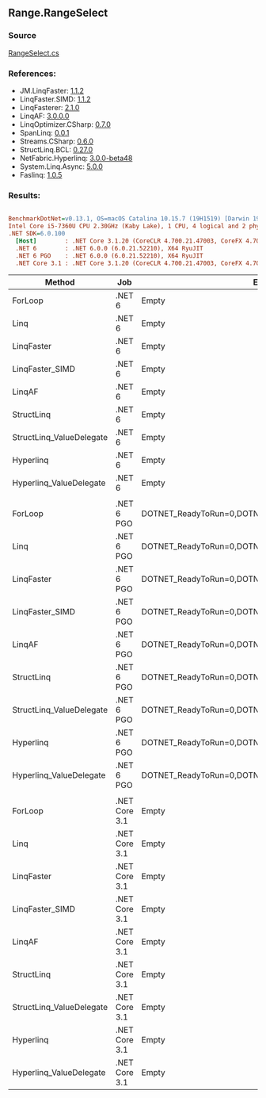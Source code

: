 ﻿## Range.RangeSelect

### Source
[RangeSelect.cs](../LinqBenchmarks/Range/RangeSelect.cs)

### References:
- JM.LinqFaster: [1.1.2](https://www.nuget.org/packages/JM.LinqFaster/1.1.2)
- LinqFaster.SIMD: [1.1.2](https://www.nuget.org/packages/LinqFaster.SIMD/1.0.3)
- LinqFasterer: [2.1.0](https://www.nuget.org/packages/LinqFasterer/2.1.0)
- LinqAF: [3.0.0.0](https://www.nuget.org/packages/LinqAF/3.0.0.0)
- LinqOptimizer.CSharp: [0.7.0](https://www.nuget.org/packages/LinqOptimizer.CSharp/0.7.0)
- SpanLinq: [0.0.1](https://www.nuget.org/packages/SpanLinq/0.0.1)
- Streams.CSharp: [0.6.0](https://www.nuget.org/packages/Streams.CSharp/0.6.0)
- StructLinq.BCL: [0.27.0](https://www.nuget.org/packages/StructLinq/0.27.0)
- NetFabric.Hyperlinq: [3.0.0-beta48](https://www.nuget.org/packages/NetFabric.Hyperlinq/3.0.0-beta48)
- System.Linq.Async: [5.0.0](https://www.nuget.org/packages/System.Linq.Async/5.0.0)
- Faslinq: [1.0.5](https://www.nuget.org/packages/Faslinq/1.0.5)

### Results:
``` ini

BenchmarkDotNet=v0.13.1, OS=macOS Catalina 10.15.7 (19H1519) [Darwin 19.6.0]
Intel Core i5-7360U CPU 2.30GHz (Kaby Lake), 1 CPU, 4 logical and 2 physical cores
.NET SDK=6.0.100
  [Host]        : .NET Core 3.1.20 (CoreCLR 4.700.21.47003, CoreFX 4.700.21.47101), X64 RyuJIT
  .NET 6        : .NET 6.0.0 (6.0.21.52210), X64 RyuJIT
  .NET 6 PGO    : .NET 6.0.0 (6.0.21.52210), X64 RyuJIT
  .NET Core 3.1 : .NET Core 3.1.20 (CoreCLR 4.700.21.47003, CoreFX 4.700.21.47101), X64 RyuJIT


```
|                   Method |           Job |                                                EnvironmentVariables |       Runtime | Start | Count |      Mean |    Error |    StdDev |         Ratio | RatioSD |  Gen 0 | Allocated |
|------------------------- |-------------- |-------------------------------------------------------------------- |-------------- |------ |------ |----------:|---------:|----------:|--------------:|--------:|-------:|----------:|
|                  ForLoop |        .NET 6 |                                                               Empty |      .NET 6.0 |     0 |   100 |  47.86 ns | 0.079 ns |  0.070 ns |      baseline |         |      - |         - |
|                     Linq |        .NET 6 |                                                               Empty |      .NET 6.0 |     0 |   100 | 678.91 ns | 1.036 ns |  0.865 ns | 14.18x slower |   0.03x | 0.0420 |      88 B |
|               LinqFaster |        .NET 6 |                                                               Empty |      .NET 6.0 |     0 |   100 | 337.53 ns | 2.527 ns |  2.240 ns |  7.05x slower |   0.05x | 0.4053 |     848 B |
|          LinqFaster_SIMD |        .NET 6 |                                                               Empty |      .NET 6.0 |     0 |   100 | 170.49 ns | 2.533 ns |  2.370 ns |  3.56x slower |   0.05x | 0.4053 |     848 B |
|                   LinqAF |        .NET 6 |                                                               Empty |      .NET 6.0 |     0 |   100 | 253.77 ns | 0.329 ns |  0.291 ns |  5.30x slower |   0.01x |      - |         - |
|               StructLinq |        .NET 6 |                                                               Empty |      .NET 6.0 |     0 |   100 | 206.27 ns | 0.259 ns |  0.202 ns |  4.31x slower |   0.01x | 0.0114 |      24 B |
| StructLinq_ValueDelegate |        .NET 6 |                                                               Empty |      .NET 6.0 |     0 |   100 | 177.22 ns | 0.120 ns |  0.100 ns |  3.70x slower |   0.01x |      - |         - |
|                Hyperlinq |        .NET 6 |                                                               Empty |      .NET 6.0 |     0 |   100 | 221.38 ns | 0.285 ns |  0.253 ns |  4.63x slower |   0.01x |      - |         - |
|  Hyperlinq_ValueDelegate |        .NET 6 |                                                               Empty |      .NET 6.0 |     0 |   100 | 183.87 ns | 0.201 ns |  0.188 ns |  3.84x slower |   0.01x |      - |         - |
|                          |               |                                                                     |               |       |       |           |          |           |               |         |        |           |
|                  ForLoop |    .NET 6 PGO | DOTNET_ReadyToRun=0,DOTNET_TC_QuickJitForLoops=1,DOTNET_TieredPGO=1 |      .NET 6.0 |     0 |   100 |  47.22 ns | 0.124 ns |  0.110 ns |      baseline |         |      - |         - |
|                     Linq |    .NET 6 PGO | DOTNET_ReadyToRun=0,DOTNET_TC_QuickJitForLoops=1,DOTNET_TieredPGO=1 |      .NET 6.0 |     0 |   100 | 409.15 ns | 0.698 ns |  0.619 ns |  8.66x slower |   0.03x | 0.0420 |      88 B |
|               LinqFaster |    .NET 6 PGO | DOTNET_ReadyToRun=0,DOTNET_TC_QuickJitForLoops=1,DOTNET_TieredPGO=1 |      .NET 6.0 |     0 |   100 | 367.28 ns | 3.311 ns |  2.765 ns |  7.78x slower |   0.05x | 0.4053 |     848 B |
|          LinqFaster_SIMD |    .NET 6 PGO | DOTNET_ReadyToRun=0,DOTNET_TC_QuickJitForLoops=1,DOTNET_TieredPGO=1 |      .NET 6.0 |     0 |   100 | 174.67 ns | 2.664 ns |  2.491 ns |  3.70x slower |   0.06x | 0.4053 |     848 B |
|                   LinqAF |    .NET 6 PGO | DOTNET_ReadyToRun=0,DOTNET_TC_QuickJitForLoops=1,DOTNET_TieredPGO=1 |      .NET 6.0 |     0 |   100 | 233.52 ns | 0.525 ns |  0.465 ns |  4.95x slower |   0.01x |      - |         - |
|               StructLinq |    .NET 6 PGO | DOTNET_ReadyToRun=0,DOTNET_TC_QuickJitForLoops=1,DOTNET_TieredPGO=1 |      .NET 6.0 |     0 |   100 | 194.59 ns | 0.158 ns |  0.148 ns |  4.12x slower |   0.01x | 0.0114 |      24 B |
| StructLinq_ValueDelegate |    .NET 6 PGO | DOTNET_ReadyToRun=0,DOTNET_TC_QuickJitForLoops=1,DOTNET_TieredPGO=1 |      .NET 6.0 |     0 |   100 | 179.56 ns | 0.176 ns |  0.164 ns |  3.80x slower |   0.01x |      - |         - |
|                Hyperlinq |    .NET 6 PGO | DOTNET_ReadyToRun=0,DOTNET_TC_QuickJitForLoops=1,DOTNET_TieredPGO=1 |      .NET 6.0 |     0 |   100 | 248.76 ns | 0.098 ns |  0.087 ns |  5.27x slower |   0.01x |      - |         - |
|  Hyperlinq_ValueDelegate |    .NET 6 PGO | DOTNET_ReadyToRun=0,DOTNET_TC_QuickJitForLoops=1,DOTNET_TieredPGO=1 |      .NET 6.0 |     0 |   100 | 186.03 ns | 0.113 ns |  0.106 ns |  3.94x slower |   0.01x |      - |         - |
|                          |               |                                                                     |               |       |       |           |          |           |               |         |        |           |
|                  ForLoop | .NET Core 3.1 |                                                               Empty | .NET Core 3.1 |     0 |   100 |  46.68 ns | 0.242 ns |  0.214 ns |      baseline |         |      - |         - |
|                     Linq | .NET Core 3.1 |                                                               Empty | .NET Core 3.1 |     0 |   100 | 662.43 ns | 4.720 ns |  3.941 ns | 14.19x slower |   0.09x | 0.0420 |      88 B |
|               LinqFaster | .NET Core 3.1 |                                                               Empty | .NET Core 3.1 |     0 |   100 | 371.06 ns | 1.546 ns |  1.291 ns |  7.95x slower |   0.05x | 0.4053 |     848 B |
|          LinqFaster_SIMD | .NET Core 3.1 |                                                               Empty | .NET Core 3.1 |     0 |   100 | 182.56 ns | 0.495 ns |  0.386 ns |  3.91x slower |   0.02x | 0.4053 |     848 B |
|                   LinqAF | .NET Core 3.1 |                                                               Empty | .NET Core 3.1 |     0 |   100 | 567.00 ns | 9.539 ns | 13.057 ns | 12.32x slower |   0.29x |      - |         - |
|               StructLinq | .NET Core 3.1 |                                                               Empty | .NET Core 3.1 |     0 |   100 | 331.23 ns | 0.503 ns |  0.420 ns |  7.10x slower |   0.04x | 0.0114 |      24 B |
| StructLinq_ValueDelegate | .NET Core 3.1 |                                                               Empty | .NET Core 3.1 |     0 |   100 | 192.40 ns | 0.120 ns |  0.100 ns |  4.12x slower |   0.02x |      - |         - |
|                Hyperlinq | .NET Core 3.1 |                                                               Empty | .NET Core 3.1 |     0 |   100 | 332.98 ns | 0.205 ns |  0.192 ns |  7.13x slower |   0.03x |      - |         - |
|  Hyperlinq_ValueDelegate | .NET Core 3.1 |                                                               Empty | .NET Core 3.1 |     0 |   100 | 196.50 ns | 0.223 ns |  0.198 ns |  4.21x slower |   0.02x |      - |         - |
